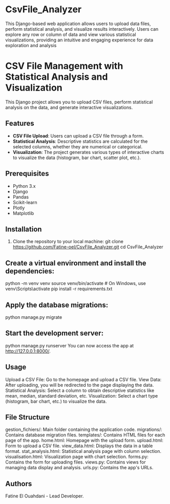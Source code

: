 # CsvFile_Analyzer
This Django-based web application allows users to upload data files, perform statistical analysis, and visualize results interactively. Users can explore any row or column of data and view various statistical visualizations, providing an intuitive and engaging experience for data exploration and analysis
# CSV File Management with Statistical Analysis and Visualization

This Django project allows you to upload CSV files, perform statistical analysis on the data, and generate interactive visualizations.

## Features

- **CSV File Upload**: Users can upload a CSV file through a form.
- **Statistical Analysis**: Descriptive statistics are calculated for the selected columns, whether they are numerical or categorical.
- **Visualization**: The project generates various types of interactive charts to visualize the data (histogram, bar chart, scatter plot, etc.).

## Prerequisites

- Python 3.x
- Django
- Pandas
- Scikit-learn
- Plotly
- Matplotlib

## Installation

1. Clone the repository to your local machine:
   git clone https://github.com/Fatine-oel/CsvFile_Analyzer.git
   cd CsvFile_Analyzer
   
## Create a virtual environment and install the dependencies:
python -m venv venv
source venv/bin/activate  # On Windows, use venv\Scripts\activate
pip install -r requirements.txt

## Apply the database migrations:
python manage.py migrate

## Start the development server:
python manage.py runserver
You can now access the app at http://127.0.0.1:8000/.

## Usage
Upload a CSV File: Go to the homepage and upload a CSV file.
View Data: After uploading, you will be redirected to the page displaying the data.
Statistical Analysis: Select a column to obtain descriptive statistics like mean, median, standard deviation, etc.
Visualization: Select a chart type (histogram, bar chart, etc.) to visualize the data.

## File Structure
gestion_fichiers/: Main folder containing the application code.
migrations/: Contains database migration files.
templates/: Contains HTML files for each page of the app.
home.html: Homepage with the upload form.
upload.html: Form to upload a CSV file.
view_data.html: Displays the data in a table format.
stat_analysis.html: Statistical analysis page with column selection.
visualisation.html: Visualization page with chart selection.
forms.py: Contains the form for uploading files.
views.py: Contains views for managing data display and analysis.
urls.py: Contains the app's URLs.

## Authors
Fatine El Ouahdani - Lead Developer.
